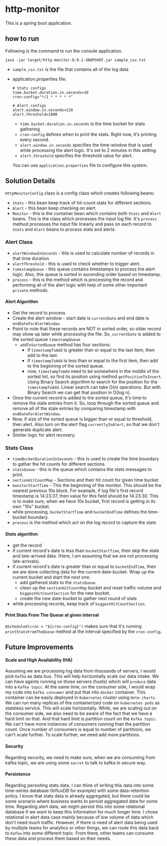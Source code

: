 # http-monitor
This is a spring boot application.
## how to run
Following is the command to run the console application.
```
java -jar target/http-monitor-0.0.1-SNAPSHOT.jar sample_csv.txt
```
* `sample_csv.txt` is the file that contains all of the log data

* application.properties file:
    ```
    # Stats configs
    time.bucket.duration.in.seconds=10
    cron-config="*/1 * * * * *"
    
    # Alert configs
    alert.window.in.seconds=120
    alert.threshold=1000
    ```
    * `time.bucket.duration.in.seconds` is the time bucket for stats gathering
    * `cron-config` defines when to print the stats. Right now, it's printing
    every second.
    * `alert.window.in.seconds` specifies the time-window that is used while
    processing the alert logic. It's set to 2 minutes in this setting.
    * `alert.threshold` specifies the threshold value for alert.

    You can use `application.properties` file to configure this system.
## Solution Details
`HttpMonitorConfig` class is a config class which creates following beans:
* `Stats` - this bean keep track of hit-count stats for different sections.
* `Alert` - this bean keep checking on alert.
* `Monitor` - this is the container bean which contains both `Stats` and
`Alert` beans. This is the class which processes the input log file. It's 
`process` method processes the input file linearly and pass on each record
to `Stats` and `Alert` beans to process stats and alerts.

### Alert Class
* `alertWindowInSeconds` - this is used to calculate number of records
 in that time duration. 
* `alertThreshold` - this is used to check whether to trigger alert.
* `timestampQueue` - this queue contains timestamps to process the alert logic.
Also, this queue is sorted in ascending order based on timestamp.
* `process` - this is the method which is processing the record and performing all 
of the alert logic with help of some other important `private` methods.
#### Alert Algorithm
* Get the record to process
* Create the alert window - start date is `currentDate` and end date is 
`endDateForAlertWindow`
* Point to note that these records are NOT in sorted order, so older record may 
show up later while processing the file. So, `currentDate` is added to the
sorted queue `timestampQueue`
    * `addToSortedQueue` method has four sections:
        * if `timestampToAdd` is greater than or equal to the last item, then add 
        to the last.
        * if `timestampToAdd` is less than or equal to the first item, then add to
        the beginning of the sorted queue.
        * now, `timestampToAdd` need to be somewhere in the middle of the sorted list, 
        so find its position using method `getPositionToInsert`. Using Binary Search 
        algorithm to search for the position for the `timestampToAdd`. Linear search 
        can take O(n) operations. But with Binary Search we can get that position 
        in O(log n).
* Once the current record is added to the sorted queue, it's time to remove the stale
entries from it. So, loop through the sorted queue and remove all of the stale
entries by comparing timestamp with `endDateForAlertWindow`.
* Now, if size of the sorted queue is bigger than or equal to threshold, then alert.
Also turn on the alert flag `currentlyInAlert`, so that we don't generate duplicate 
alert.
* Similar logic for alert recovery.

### Stats Class
* `timeBucketDurationInSeconds` - this is used to create the time boundary to gather
the hit counts for different sections.
* `statsQueue` - this is the queue which contains the stats messages to print.
* `sectionHitCountMap` - Sections and their hit count for given time bucket
* `monitorStartTime` - This the beginning of the monitor. This should be the nearest 
previous 10s block. For example, if log file's first record timestamp is 14:23:37, 
then value for this field should be 14:23:30. This is to make sure, when we have 
10s bucket, first record is getting in its own "10s" bucket.
* while processing, `bucketStartTime` and `bucketEndTime` defines the time-bucket
boundary.
* `process` is the method which act on the log record to capture the stats

#### Stats algorithm
* get the record
* if current record's date is less than `bucketStartTime`, then skip the 
stale and late-arrived data. (Here, I am assuming that we are not processing 
late-arrivals). 
* if current record's date is greater than or equal to `bucketEndTime`, then 
we are done collecting data for the current date-bucket. Wrap up the current 
bucket and start the next one.
    * add gathered stats to the `statsQueue`.
    * clean up the `sectionHitCountMap` bucket and reset traffic volume and
    `biggestHitCountSection` for the new bucket.
    * create the new date-bucket to gather next round of stats
* while processing records, keep track of `biggestHitCountSection`.

#### Print Stats From The Queue at given interval
`@Scheduled(cron = "${cron-config}")` makes sure that it's running 
`printStatsFromTheQueue` method at the interval specified by the `cron-config`.
 
## Future Improvements
#### Scale and High Availability (HA)
Assuming we are processing log data from thousands of servers, I would pick
`Kafka` as data bus. This will help horizontally scale our data intake. We can
have agents running on those servers (hosts) which will `produce` data into a
`Kafka topic`. At the same time, on the consumer side, I would wrap my 
code into `Kafka consumer` and put that into `docker` container. This container 
can be easily deployed in `Kubernetes` cluster using `Helm charts`. 
We can run many replicas of the containerized code on `kubernetes pods` 
as stateless service. This will scale horizontally. While, we are scaling out on the 
consumer side, we also need to be aware of the fact that we have a hard limit on that. 
And that hard limit is partition count on the `Kafka topic`. We can't have 
more instances of consumers running than the partition count. Once number of 
consumers is equal to number of partitions, we can't scale further. To scale further,
we need add more partitions.

#### Security
Regarding security, we need to make sure, when we are consuming from kafka topic,
we are using some `secret` to talk to kafka in secure way.

#### Persistence
Regarding persisting stats data, I can think of writing this data into some
time-series database (InfluxDB for example) with some data-retention policy. I know
that stats data is already aggregated, but there could be some scenario where business
wants to persist aggregated data for some time. Regarding alert data, we might persist
this into some relational database if we want to keep this information for much
longer time. I chose relational in alert data case mainly because of low volume of
data which don't need much traffic. However, if there is need of alert data being
used by multiple teams for analytics or other things, we can route this data back
to `Kafka` into some different topic. From there, other teams can consume these data
and process them based on their needs.